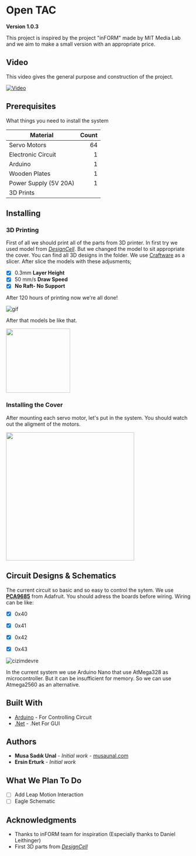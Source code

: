 # Open TAC

**Version 1.0.3**

This project is inspired by the project "inFORM" made by MIT Media Lab and we aim to make a small version with an appropriate price.


## Video

This video gives the general purpose and construction of the project.

[![Video](https://img.youtube.com/vi/bSxOIqRPzkY/hqdefault.jpg)](https://www.youtube.com/watch?v=bSxOIqRPzkY&t=8s)

## Prerequisites

What things you need to install the system


| Material      | Count  |
| ------------- | -----:|
| Servo Motors       |   64 |
| Electronic Circuit |    1 |
| Arduino            |    1 |
| Wooden Plates      |    1 |
| Power Supply (5V 20A)      |    1 |
| 3D Prints           |   |

## Installing

### 3D Printing
First of all we should print all of the parts from 3D printer. In first try we used model from [*DesignCell*](https://www.thingiverse.com/thing:2038205). But we changed the model to sit appropriate the cover.
You can find all 3D designs in the folder. We use [Craftware](https://craftunique.com/craftware/) as a slicer. After slice the models with these adjusments;

- [x] 0.3mm **Layer Height** 
- [x] 50 mm/s **Draw Speed**
- [x] **No Raft- No Support**

After 120 hours of printing now we're all done!

![gif](https://user-images.githubusercontent.com/19881231/38439608-eff2dbaa-39e6-11e8-8c91-3427f27b1e2d.gif)

After that models be like that.


<img src="https://user-images.githubusercontent.com/19881231/38439678-3630071e-39e7-11e8-8590-b550e2a29c3c.jpg" width="175">


### Installing the Cover

After mounting each servo motor, let's put in the system. You should watch out the aligment of the motors.


<img src="https://user-images.githubusercontent.com/19881231/38440121-fba48744-39e8-11e8-9872-40d301a83627.jpg" width="350">


## Circuit Designs & Schematics

The current circuit so basic and so easy to control the sytem. We use [**PCA9685**](https://www.adafruit.com/product/815) from Adafruit.
You should adress the boards before wiring. Wiring can be like:

- [x] 0x40
- [x] 0x41
- [x] 0x42
- [x] 0x43


![cizimdevre](https://user-images.githubusercontent.com/19881231/38440563-82fbccce-39ea-11e8-8d62-82ee6ca1d86f.JPG)

In the current system we use Arduino Nano that use AtMega328 as microcontroller. But it can be insufficient for memory. So we can
use Atmega2560 as an alternative.

## Built With

* [Arduino](https://www.arduino.cc/) - For Controlling Circuit
* [.Net](https://docs.microsoft.com/en-gb/dotnet/csharp/programming-guide/) - .Net For GUI

## Authors

* **Musa Sadık Unal** - *Initial work* - [musaunal.com](http://www.musaunal.com/)
* **Ersin Erturk** - *Initial work*

## What We Plan To Do

- [ ] Add Leap Motion Interaction
- [ ] Eagle Schematic 

## Acknowledgments

* Thanks to inFORM team for inspiration  (Especially thanks to Daniel Leithinger)
* First 3D parts from [*DesignCell*](https://www.thingiverse.com/thing:2038205) 

